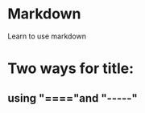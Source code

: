 # Markdown
Learn to use markdown

Two ways for title: 
==============

using "===="and "-----"
-----------------------
